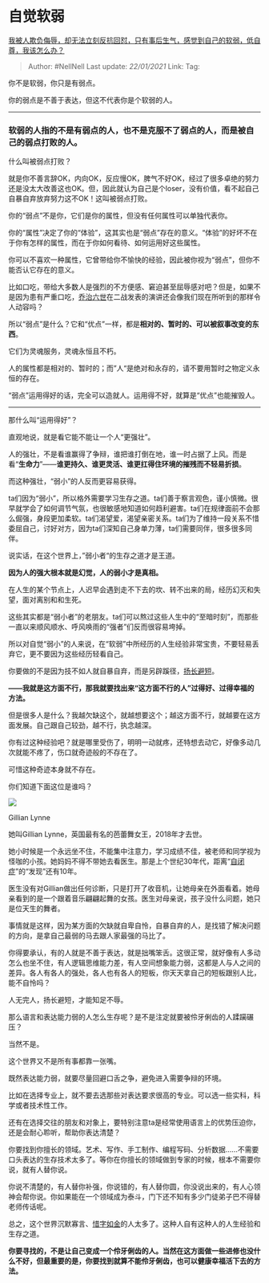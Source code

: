 # 自觉软弱
[我被人欺负侮辱，却无法立刻反抗回怼，只有事后生气，感觉到自己的软弱，低自尊，我该怎么办？](https://www.zhihu.com/question/445710150/answer/2317848626)

> Author: #NellNell
> Last update: *22/01/2021*
> Link:
> Tag:

你不是软弱，你只是有弱点。

你的弱点是不善于表达，但这不代表你是个软弱的人。

---

### 软弱的人指的不是有弱点的人，也不是克服不了弱点的人，而是被自己的弱点打败的人。

什么叫被弱点打败？

就是你不善言辞OK，内向OK，反应慢OK，脾气不好OK，经过了很多卓绝的努力还是没太大改善这也OK。但，因此就认为自己是个loser，没有价值，看不起自己自暴自弃放弃努力这不OK！这叫被弱点打败。

你的“弱点”不是你，它们是你的属性，但没有任何属性可以单独代表你。

你的“属性”决定了你的“体验”，这其实也是“弱点”存在的意义。“体验”的好坏不在于你有怎样的属性，而在于你如何看待、如何运用好这些属性。

你可以不喜欢一种属性，它曾带给你不愉快的经验，因此被你视为“弱点”，但你不能否认它存在的意义。

比如口吃，带给大多数人是强烈的不方便感、窘迫甚至屈辱感对吧？但是，如果不是因为患有严重口吃，[乔治六世](https://www.zhihu.com/search?q=%E4%B9%94%E6%B2%BB%E5%85%AD%E4%B8%96&search_source=Entity&hybrid_search_source=Entity&hybrid_search_extra=%7B%22sourceType%22%3A%22answer%22%2C%22sourceId%22%3A2317848626%7D)在二战发表的演讲还会像我们现在所听到的那样令人动容吗？

所以“弱点”是什么？它和“优点”一样，都是**相对的、暂时的、可以被叙事改变的东西**。

它们为灵魂服务，灵魂永恒且不朽。

人的属性都是相对的、暂时的；而”人“是绝对和永存的，请不要用暂时之物定义永恒的存在。

“弱点”运用得好的话，完全可以造就人。运用得不好，就算是“优点”也能摧毁人。

---

那什么叫“运用得好”？

直观地说，就是看它能不能让一个人“更强壮”。

人的强壮，不是看谁赢得了争辩，谁把谁打倒在地，谁一时占据了上风。而是看“**生命力**”——**谁更持久、谁更灵活、谁更扛得住环境的摧残而不轻易折损**。

而这种强壮，“弱小”的人反而更容易获得。

ta们因为“弱小”，所以格外需要学习生存之道。ta们善于察言观色，谨小慎微。很早就学会了如何调节气氛，也很敏感地知道如何趋利避害。ta们在规律面前不会那么倔强，身段更加柔软。ta们渴望爱，渴望亲密关系。ta们为了维持一段关系不惜委屈自己，讨好对方，因为ta们深知自己身单力薄，ta们需要同伴，很多很多同伴。

说实话，在这个世界上，”弱小者“的生存之道才是王道。

**因为人的强大根本就是幻觉，人的弱小才是真相。**

在人生的某个节点上，人迟早会遇到走不下去的坎、转不出来的局，经历幻灭和失望，面对离别和和生死。

这些其实都是“弱小者”的老朋友。ta们可以熬过这些人生中的“至暗时刻”，而那些一直以来顺风顺水、呼风唤雨的“强者”们反而很容易垮掉。

所以对自觉“弱小”的人来说，在“软弱”中所经历的人生经验非常宝贵，不要轻易丢弃它，更不要因为这些经历轻看自己。

你要做的不是因为技不如人就自暴自弃，而是另辟蹊径，[扬长避短](https://www.zhihu.com/search?q=%E6%89%AC%E9%95%BF%E9%81%BF%E7%9F%AD&search_source=Entity&hybrid_search_source=Entity&hybrid_search_extra=%7B%22sourceType%22%3A%22answer%22%2C%22sourceId%22%3A2317848626%7D)。

**——我就是这方面不行，那我就要找出来“这方面不行的人”过得好、过得幸福的方法。**

但是很多人是什么？我越欠缺这个，就越想要这个；越这方面不行，就越要在这方面发展。自己跟自己较劲，越不行，执念越深。

你有过这种经验吧？就是哪里受伤了，明明一动就疼，还特想去动它，好像多动几次就能不疼了，伤口就奇迹般的不存在了。

可惜这种奇迹本身就不存在。

你们知道下面这位是谁吗？

![](https://pic2.zhimg.com/50/v2-c372149d878c00c427038d91d44c1adc_720w.jpg?source=1940ef5c)

Gillian Lynne

她叫Gillian Lynne，英国最有名的芭蕾舞女王，2018年才去世。

她小时候是一个永远坐不住，不能集中注意力，学习成绩不佳，被老师和同学视为怪咖的小孩。她妈妈不得不带她去看医生。那是上个世纪30年代，距离“[自闭症](https://www.zhihu.com/search?q=%E8%87%AA%E9%97%AD%E7%97%87&search_source=Entity&hybrid_search_source=Entity&hybrid_search_extra=%7B%22sourceType%22%3A%22answer%22%2C%22sourceId%22%3A2317848626%7D)”的“发现”还有10年。

医生没有对Gillian做出任何诊断，只是打开了收音机，让她母亲在外面看着。她母亲看到的是一个跟着音乐翩翩起舞的女孩。医生对母亲说，孩子没什么问题，她只是位天生的舞者。

事情就是这样，因为某方面的欠缺就自卑自怜，自暴自弃的人，是找错了解决问题的方向，是拿自己最弱的马去跟人家最强的马比了。

你得要承认，有的人就是不善于表达，就是拙嘴笨舌。这很正常，就好像有人多动怎么也坐不住，有人逻辑思维能力差，有人空间想象能力弱，这都是人与人之间的差异。各人有各人的强处，各人也有各人的短板，你天天拿自己的短板跟别人比，能不自怜吗？

人无完人，扬长避短，才能知足不辱。

那么语言和表达能力弱的人怎么生存呢？是不是注定就要被伶牙俐齿的人蹂躏碾压？

当然不是。

这个世界又不是所有事都靠一张嘴。

既然表达能力弱，就要尽量回避口舌之争，避免进入需要争辩的环境。

比如在选择专业上，就不要去选那些对表达要求很高的专业。可以选一些实科，科学或者技术性工作。

还有在选择交往的朋友和对象上，要特别注意ta是经常使用语言上的优势压迫你，还是会耐心聆听，帮助你表达清楚？

你要找到你擅长的领域。艺术、写作、手工制作、编程写码、分析数据……不需要口头表达的生存技术太多了。等你在你擅长的领域做到专家的时候，根本不需要你说，就有人替你说。

你说不清楚的，有人替你补强，你说错的，有人替你圆，你没说出来的，有人心领神会帮你说。你如果能在一个领域成为泰斗，门下还不知有多少门徒弟子巴不得替老师传话呢。

总之，这个世界沉默寡言、[惜字如金](https://www.zhihu.com/search?q=%E6%83%9C%E5%AD%97%E5%A6%82%E9%87%91&search_source=Entity&hybrid_search_source=Entity&hybrid_search_extra=%7B%22sourceType%22%3A%22answer%22%2C%22sourceId%22%3A2317848626%7D)的人太多了。这种人自有这种人的人生经验和生存之道。

**你要寻找的，不是让自己变成一个伶牙俐齿的人。当然在这方面做一些进修也没什么不好，但最重要的是，你要找到就算不能伶牙俐齿，也可以健康幸福活下去的方法。**
